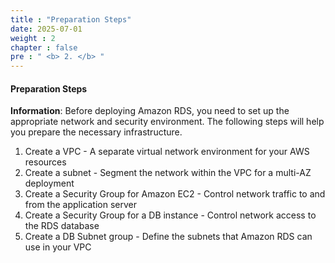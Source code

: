 ```yaml
---
title : "Preparation Steps"
date: 2025-07-01
weight : 2
chapter : false
pre : " <b> 2. </b> "
---
```


#### Preparation Steps
**Information**: Before deploying Amazon RDS, you need to set up the appropriate network and security environment. The following steps will help you prepare the necessary infrastructure.

1. Create a VPC - A separate virtual network environment for your AWS resources
2. Create a subnet - Segment the network within the VPC for a multi-AZ deployment
3. Create a Security Group for Amazon EC2 - Control network traffic to and from the application server
4. Create a Security Group for a DB instance - Control network access to the RDS database
5. Create a DB Subnet group - Define the subnets that Amazon RDS can use in your VPC